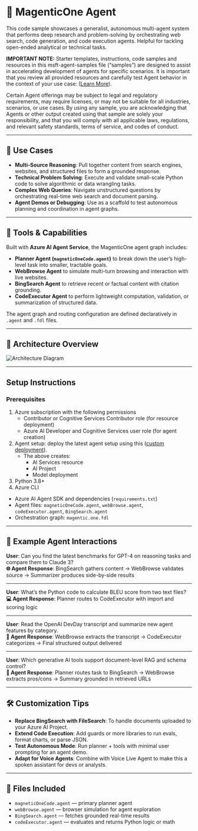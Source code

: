 # 🧠 MagenticOne Agent

This code sample showcases a generalist, autonomous multi-agent system that performs deep research and problem-solving by orchestrating web search, code generation, and code execution agents. Helpful for tackling open-ended analytical or technical tasks.

**IMPORTANT NOTE:** Starter templates, instructions, code samples and resources in this msft-agent-samples file (“samples”) are designed to assist in accelerating development of agents for specific scenarios. It is important that you review all provided resources and carefully test Agent behavior in the context of your use case: ([Learn More](https://learn.microsoft.com/en-us/legal/cognitive-services/agents/transparency-note?context=%2Fazure%2Fai-services%2Fagents%2Fcontext%2Fcontext)). 

Certain Agent offerings may be subject to legal and regulatory requirements, may require licenses, or may not be suitable for all industries, scenarios, or use cases. By using any sample, you are acknowledging that Agents or other output created using that sample are solely your responsibility, and that you will comply with all applicable laws, regulations, and relevant safety standards, terms of service, and codes of conduct.  

---

## 💼 Use Cases

- **Multi-Source Reasoning**: Pull together content from search engines, websites, and structured files to form a grounded response.
- **Technical Problem Solving**: Execute and validate small-scale Python code to solve algorithmic or data wrangling tasks.
- **Complex Web Queries**: Navigate unstructured questions by orchestrating real-time web search and document parsing.
- **Agent Demos or Debugging**: Use as a scaffold to test autonomous planning and coordination in agent graphs.

---

## 🧩 Tools & Capabilities

Built with **Azure AI Agent Service**, the MagenticOne agent graph includes:

- **Planner Agent (`magneticOneCode.agent`)** to break down the user’s high-level task into smaller, tractable goals.
- **WebBrowse Agent** to simulate multi-turn browsing and interaction with live websites.
- **BingSearch Agent** to retrieve recent or factual content with citation grounding.
- **CodeExecutor Agent** to perform lightweight computation, validation, or summarization of structured data.

The agent graph and routing configuration are defined declaratively in `.agent` and `.fdl` files.

---

## 🧠 Architecture Overview

![Architecture Diagram](assets/architecture-magenticone.png)

---

## Setup Instructions

### Prerequisites

1. Azure subscription with the following permissions
   - Contributor or Cognitive Services Contributor role (for resource deployment)
   - Azure AI Developer and Cognitive Services user role (for agent creation)
2. Agent setup: deploy the latest agent setup using this ([custom deployment](https://www.aka.ms/basic-agent-deployment)).
   - The above creates:
      - AI Services resource
      - AI Project
      - Model deployment
3. Python 3.8+
4. Azure CLI
   
- Azure AI Agent SDK and dependencies (`requirements.txt`)
- Agent files: `magneticOneCode.agent`, `webBrowse.agent`, `codeExecutor.agent`, `BingSearch.agent`
- Orchestration graph: `magentic.one.fdl`

---

## 💬 Example Agent Interactions

**User**: Can you find the latest benchmarks for GPT-4 on reasoning tasks and compare them to Claude 3?  
**🌐 Agent Response**: BingSearch gathers content → WebBrowse validates source → Summarizer produces side-by-side results

---

**User**: What’s the Python code to calculate BLEU score from two text files?  
**💻 Agent Response**: Planner routes to CodeExecutor with import and scoring logic

---

**User**: Read the OpenAI DevDay transcript and summarize new agent features by category.  
**📖 Agent Response**: WebBrowse extracts the transcript → CodeExecutor categorizes → Final structured output delivered

---

**User**: Which generative AI tools support document-level RAG and schema control?  
**🔎 Agent Response**: Planner routes task to BingSearch → WebBrowse extracts pros/cons → Summary grounded in retrieved URLs

---

## 🛠 Customization Tips

- **Replace BingSearch with FileSearch**: To handle documents uploaded to your Azure AI Project.
- **Extend Code Execution**: Add guards or more libraries to run evals, format charts, or parse JSON.
- **Test Autonomous Mode**: Run planner + tools with minimal user prompting for an agent demo.
- **Adapt for Voice Agents**: Combine with Voice Live Agent to make this a spoken assistant for devs or analysts.

---

## 📁 Files Included

- `magneticOneCode.agent` — primary planner agent
- `webBrowse.agent` — browser simulation for agent exploration
- `BingSearch.agent` — fetches grounded real-time results
- `codeExecutor.agent` — evaluates and returns Python logic or math
